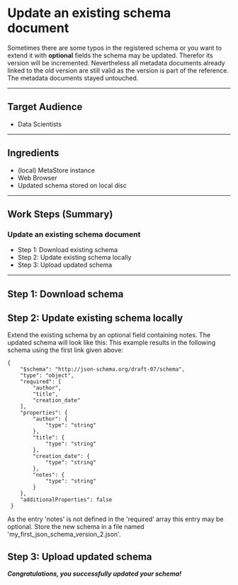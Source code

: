# Update an existing schema document
Sometimes there are some typos in the registered schema or you want to extend
it with **optional** fields the schema may be updated. Therefor its version will
be incremented. Nevertheless all metadata documents already linked to the old
version are still valid as the version is part of the reference. The metadata 
documents stayed untouched.

---

## Target Audience

- Data Scientists

---

## Ingredients

- (local) MetaStore instance
- Web Browser
- Updated schema stored on local disc

---

## Work Steps (Summary)


### Update an existing schema document
 * Step 1: Download existing schema
 * Step 2: Update existing schema locally
 * Step 3: Upload updated schema
---

## Step 1: Download schema

## Step 2: Update existing schema locally
Extend the existing schema by an optional field containing notes. The updated schema
will look like this:
This example results in the following schema using the first link given above:
```
{
    "$schema": "http://json-schema.org/draft-07/schema",
    "type": "object",
    "required": [
        "author",
        "title",
        "creation_date"
    ],
    "properties": {
        "author": {
            "type": "string"
        },
        "title": {
            "type": "string"
        },
        "creation_date": {
            "type": "string"
        },
        "notes": {
            "type": "string"
        }
    },
    "additionalProperties": false
 }
```
As the entry 'notes' is not defined in the 'required' array this entry may be 
optional.
Store the new schema in a file named 'my_first_json_schema_version_2.json'.

## Step 3: Upload updated schema
***Congratulations, you successfully updated your schema!***
